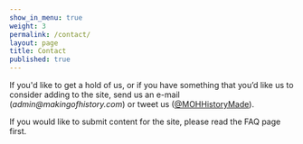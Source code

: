 ```yaml
---
show_in_menu: true
weight: 3
permalink: /contact/
layout: page
title: Contact
published: true
---
```




If you'd like to get a hold of us, or if you have something that you’d like us to consider adding to the site, send us an e-mail (_admin@makingofhistory.com_) or tweet us ([@MOHHistoryMade](https://twitter.com/MOHHistoryMade)).

If you would like to submit content for the site, please read the FAQ page first.
